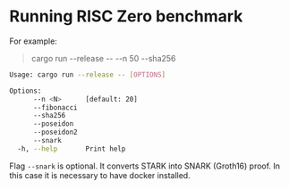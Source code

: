 # Running RISC Zero benchmark


For example:
> cargo run --release -- --n 50 --sha256

```bash
Usage: cargo run --release -- [OPTIONS]

Options:
      --n <N>      [default: 20]
      --fibonacci
      --sha256  
      --poseidon   
      --poseidon2  
      --snark      
  -h, --help       Print help
```

Flag `--snark` is optional. 
It converts STARK into SNARK (Groth16) proof. 
In this case it is necessary to have docker installed.